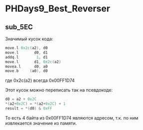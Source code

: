 # PHDays9_Best_Reverser

## sub_5EC ##

Значимый кусок кода:

```asm
move.l 0x2c(a2), d0
move.l       d0, d1
addq.l        1, d1
move.l       d1, 0x2c(a2)
movea.l      d0, a0
move.b     (a0), d0
```

где 0x2c(a2) всегда 0x00FF1D74

Этот кусок можно переписать так на псевдокоде:

```c
d0 = a2 + 0x2C
*(a2+0x2C) = *(a2+0x2C) + 1
result = *(d0) & 0xFF
```

То есть 4 байта из 0x00FF1D74 являются адресом, т.к. по ним извлекается значение из памяти.

